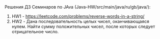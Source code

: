 Решения ДЗ Семинаров по JAva (Java-HW/src/main/java/ru/gb/java/):
1. HW1 - https://leetcode.com/problems/reverse-words-in-a-string/
2. HW2 - Дана последовательность целых чисел, оканчивающаяся нулем. Найти сумму положительных чисел, после которых следует отрицательное число.
